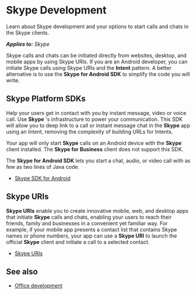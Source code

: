 
# Skype Development

Learn about Skype development and your options to start calls and chats in the Skype clients.


 _**Applies to:** Skype_

Skype calls and chats can be initiated directly from websites, desktop, and mobile apps by using Skype URIs. If you are an Android developer, you can initiate Skype calls using Skype URIs and the  **Intent** pattern. A better alternative is to use the **Skype for Android SDK** to simplify the code you will write.


## Skype Platform SDKs

Help your users get in contact with you by instant message, video or voice call. Use **Skype** 's infrastructure to power your communication. This SDK will allow you to deep link to a call or instant message chat in the **Skype** app using an Intent, removing the complexity of building URLs for Intents.

Your app will only start **Skype** calls on an Android device with the **Skype** client installed. The **Skype for Business** client does not support this SDK.

The **Skype for Android SDK** lets you start a chat, audio, or video call with as few as two lines of Java code.

* [Skype SDK for Android](SkypeSDKforAndroid.md)

## Skype URIs

 **Skype URIs** enable you to create innovative mobile, web, and desktop apps that initiate **Skype** calls and chats, enabling your users to reach their friends, family and businesses in a convenient yet familiar way. For example, if your mobile app presents a contact list that contains Skype names or phone numbers, your app can use a **Skype URI** to launch the official **Skype** client and initiate a call to a selected contact.

* [Skype URIs](SkypeURIs.md)

## See also

* [Office development](https://msdn.microsoft.com/library/7f24db34-c1ad-4a83-a9bd-3c85a39c0bd8%28Office.15%29.aspx)

